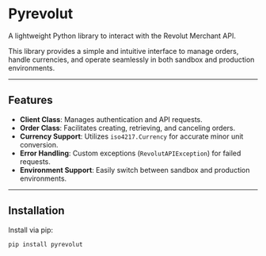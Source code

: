 # Pyrevolut

A lightweight Python library to interact with the Revolut Merchant API.

This library provides a simple and intuitive interface to manage orders, handle currencies, and operate seamlessly in both sandbox and production environments.

---

## Features

- **Client Class**: Manages authentication and API requests.
- **Order Class**: Facilitates creating, retrieving, and canceling orders.
- **Currency Support**: Utilizes `iso4217.Currency` for accurate minor unit conversion.
- **Error Handling**: Custom exceptions (`RevolutAPIException`) for failed requests.
- **Environment Support**: Easily switch between sandbox and production environments.

---

## Installation

Install via pip:

```bash
pip install pyrevolut
